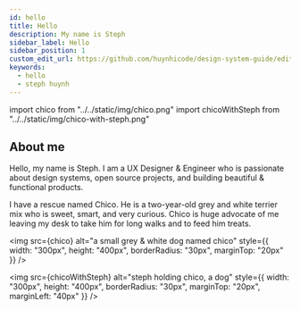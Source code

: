 ```yaml
---
id: hello
title: Hello
description: My name is Steph
sidebar_label: Hello
sidebar_position: 1
custom_edit_url: https://github.com/huynhicode/design-system-guide/edit/main/docs//hello.md
keywords:
  - hello
  - steph huynh
---
```


import chico from "../../static/img/chico.png"
import chicoWithSteph from "../../static/img/chico-with-steph.png"

## About me

Hello, my name is Steph. I am a UX Designer & Engineer who is passionate about design systems, open source projects, and building beautiful & functional products.

I have a rescue named Chico. He is a two-year-old grey and white terrier mix who is sweet, smart, and very curious. Chico is huge advocate of me leaving my desk to take him for long walks and to feed him treats.

<img src={chico} alt="a small grey & white dog named chico" style={{ width: "300px", height: "400px", borderRadius: "30px", marginTop: "20px" }} />

<img src={chicoWithSteph} alt="steph holding chico, a dog" style={{ width: "300px", height: "400px", borderRadius: "30px", marginTop: "20px", marginLeft: "40px" }} />
